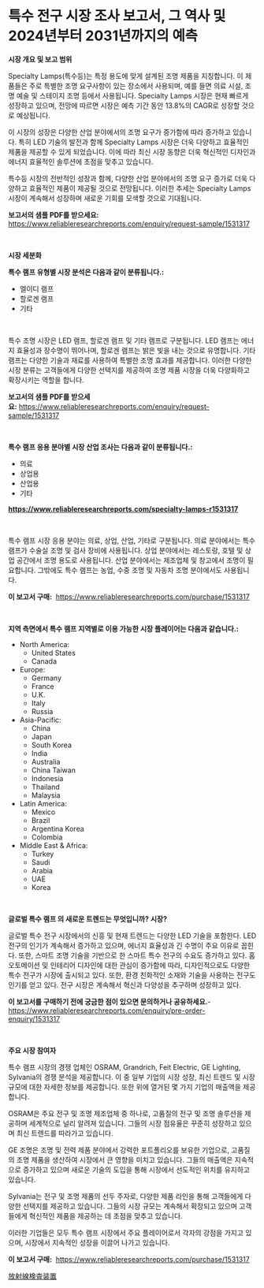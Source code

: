 <p><h1>특수 전구 시장 조사 보고서, 그 역사 및 2024년부터 2031년까지의 예측</h1></p><p><strong>시장 개요 및 보고 범위</strong></p>
<p><p>Specialty Lamps(특수등)는 특정 용도에 맞게 설계된 조명 제품을 지칭합니다. 이 제품들은 주로 특별한 조명 요구사항이 있는 장소에서 사용되며, 예를 들면 의료 시설, 조명 예술 및 스테이지 조명 등에서 사용됩니다. Specialty Lamps 시장은 현재 빠르게 성장하고 있으며, 전망에 따르면 시장은 예측 기간 동안 13.8%의 CAGR로 성장할 것으로 예상됩니다. </p><p>이 시장의 성장은 다양한 산업 분야에서의 조명 요구가 증가함에 따라 증가하고 있습니다. 특히 LED 기술의 발전과 함께 Specialty Lamps 시장은 더욱 다양하고 효율적인 제품을 제공할 수 있게 되었습니다. 이에 따라 최신 시장 동향은 더욱 혁신적인 디자인과 에너지 효율적인 솔루션에 초점을 맞추고 있습니다.</p><p>특수등 시장의 전반적인 성장과 함께, 다양한 산업 분야에서의 조명 요구 증가로 더욱 다양하고 효율적인 제품이 제공될 것으로 전망됩니다. 이러한 추세는 Specialty Lamps 시장이 계속해서 성장하며 새로운 기회를 모색할 것으로 기대됩니다.</p></p>
<p><strong>보고서의 샘플 PDF를 받으세요:</strong> <a href="https://www.reliableresearchreports.com/enquiry/request-sample/1531317">https://www.reliableresearchreports.com/enquiry/request-sample/1531317</a></p>
<p>&nbsp;</p>
<p><strong>시장 세분화</strong></p>
<p><strong>특수 램프 유형별 시장 분석은 다음과 같이 분류됩니다.:</strong></p>
<p><ul><li>엘이디 램프</li><li>할로겐 램프</li><li>기타</li></ul></p>
<p>&nbsp;</p>
<p><p>특수 조명 시장은 LED 램프, 할로겐 램프 및 기타 램프로 구분됩니다. LED 램프는 에너지 효율성과 장수명이 뛰어나며, 할로겐 램프는 밝은 빛을 내는 것으로 유명합니다. 기타 램프는 다양한 기술과 재료를 사용하여 특별한 조명 효과를 제공합니다. 이러한 다양한 시장 분류는 고객들에게 다양한 선택지를 제공하여 조명 제품 시장을 더욱 다양화하고 확장시키는 역할을 합니다.</p></p>
<p><strong>보고서의 샘플 PDF를 받으세요:</strong>&nbsp;<a href="https://www.reliableresearchreports.com/enquiry/request-sample/1531317">https://www.reliableresearchreports.com/enquiry/request-sample/1531317</a></p>
<p>&nbsp;</p>
<p><strong> 특수 램프 응용 분야별 시장 산업 조사는 다음과 같이 분류됩니다.:</strong></p>
<p><ul><li>의료</li><li>상업용</li><li>산업용</li><li>기타</li></ul></p>
<p><strong><a href="https://www.reliableresearchreports.com/specialty-lamps-r1531317">https://www.reliableresearchreports.com/specialty-lamps-r1531317</a></strong></p>
<p>&nbsp;</p>
<p><p>특수 램프 시장 응용 분야는 의료, 상업, 산업, 기타로 구분됩니다. 의료 분야에서는 특수 램프가 수술실 조명 및 검사 장비에 사용됩니다. 상업 분야에서는 레스토랑, 호텔 및 상업 공간에서 조명 용도로 사용됩니다. 산업 분야에서는 제조업체 및 창고에서 조명이 필요합니다. 그밖에도 특수 램프는 농업, 수중 조명 및 자동차 조명 분야에서도 사용됩니다.</p></p>
<p><strong>이 보고서 구매:</strong>&nbsp; <a href="https://www.reliableresearchreports.com/purchase/1531317">https://www.reliableresearchreports.com/purchase/1531317</a></p>
<p>&nbsp;</p>
<p><strong>지역 측면에서 특수 램프 지역별로 이용 가능한 시장 플레이어는 다음과 같습니다.:</strong></p>
<p><ul>
    <li>
        North America:
        <ul>
            <li>United States</li>
            <li>Canada</li>
        </ul>
    </li>
    <li>
        Europe:
        <ul>
            <li>Germany</li>
            <li>France</li>
            <li>U.K.</li>
            <li>Italy</li>
            <li>Russia</li>
        </ul>
    </li>
    <li>
        Asia-Pacific:
        <ul>
            <li>China</li>
            <li>Japan</li>
            <li>South Korea</li>
            <li>India</li>
            <li>Australia</li>
            <li>China Taiwan</li>
            <li>Indonesia</li>
            <li>Thailand</li>
            <li>Malaysia</li>
        </ul>
    </li>
    <li>
        Latin America:
        <ul>
            <li>Mexico</li>
            <li>Brazil</li>
            <li>Argentina Korea</li>
            <li>Colombia</li>
        </ul>
    </li>
    <li>
        Middle East & Africa:
        <ul>
            <li>Turkey</li>
            <li>Saudi</li>
            <li>Arabia</li>
            <li>UAE</li>
            <li>Korea</li>
        </ul>
    </li>
    </ul></p>
<p>&nbsp;</p>
<p><strong>글로벌 특수 램프 의 새로운 트렌드는 무엇입니까? 시장?</strong></p>
<p><p>글로벌 특수 전구 시장에서의 신흥 및 현재 트렌드는 다양한 LED 기술을 포함한다. LED 전구의 인기가 계속해서 증가하고 있으며, 에너지 효율성과 긴 수명이 주요 이유로 꼽힌다. 또한, 스마트 조명 기술을 기반으로 한 스마트 특수 전구의 수요도 증가하고 있다. 홈 오토메이션 및 인테리어 디자인에 대한 관심이 증가함에 따라, 디자인적으로도 다양한 특수 전구가 시장에 출시되고 있다. 또한, 환경 친화적인 소재와 기술을 사용하는 전구도 인기를 얻고 있다. 전구 시장은 계속해서 혁신과 다양성을 추구하며 성장하고 있다.</p></p>
<p><strong>이 보고서를 구매하기 전에 궁금한 점이 있으면 문의하거나 공유하세요.</strong>- <a href="https://www.reliableresearchreports.com/enquiry/pre-order-enquiry/1531317">https://www.reliableresearchreports.com/enquiry/pre-order-enquiry/1531317</a></p>
<p>&nbsp;</p>
<p><strong>주요 시장 참여자</strong></p>
<p><p>특수 램프 시장의 경쟁 업체인 OSRAM, Grandrich, Feit Electric, GE Lighting, Sylvania의 경쟁 분석을 제공합니다. 이 중 일부 기업의 시장 성장, 최신 트렌드 및 시장 규모에 대한 자세한 정보를 제공합니다. 또한 위에 열거된 몇 가지 기업의 매출액을 제공합니다.</p><p>OSRAM은 주요 전구 및 조명 제조업체 중 하나로, 고품질의 전구 및 조명 솔루션을 제공하며 세계적으로 널리 알려져 있습니다. 그들의 시장 점유율은 꾸준히 성장하고 있으며 최신 트렌드를 따라가고 있습니다.</p><p>GE 조명은 조명 및 전력 제품 분야에서 강력한 포트폴리오를 보유한 기업으로, 고품질의 조명 제품을 생산하여 시장에서 큰 영향을 미치고 있습니다. 그들의 매출액은 지속적으로 증가하고 있으며 새로운 기술의 도입을 통해 시장에서 선도적인 위치를 유지하고 있습니다.</p><p>Sylvania는 전구 및 조명 제품의 선두 주자로, 다양한 제품 라인을 통해 고객들에게 다양한 선택지를 제공하고 있습니다. 그들의 시장 규모는 계속해서 확장되고 있으며 고객들에게 혁신적인 제품을 제공하는 데 초점을 맞추고 있습니다.</p><p>이러한 기업들은 모두 특수 램프 시장에서 주요 플레이어로서 각자의 강점을 가지고 있으며, 시장에서 지속적인 성장을 이끌어 나가고 있습니다.</p></p>
<p><strong>이 보고서 구매:</strong>&nbsp;&nbsp;<a href="https://www.reliableresearchreports.com/purchase/1531317">https://www.reliableresearchreports.com/purchase/1531317</a></p>
<p><p><a href="https://medium.com/@austinjames1907/%E6%94%BE%E5%B0%84%E7%B7%9A%E6%A4%9C%E6%9F%BB%E6%A9%9F%E5%99%A8%E5%B8%82%E5%A0%B4%E3%81%AE%E5%88%86%E6%9E%90-%E3%82%B0%E3%83%AD%E3%83%BC%E3%83%90%E3%83%AB%E7%94%A3%E6%A5%AD%E3%81%AE%E5%B1%95%E6%9C%9B%E3%81%A8%E4%BA%88%E6%B8%AC-2024%E5%B9%B4%E3%81%8B%E3%82%892031%E5%B9%B4-d1aa875841dc">放射線検査装置</a></p></p>